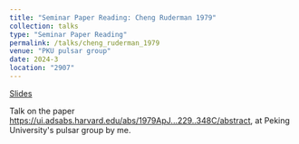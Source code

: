 ```yaml
---
title: "Seminar Paper Reading: Cheng Ruderman 1979"
collection: talks
type: "Seminar Paper Reading"
permalink: /talks/cheng_ruderman_1979
venue: "PKU pulsar group"
date: 2024-3
location: "2907"
---
```


[Slides](http://DiscoEgg.github.io/files/cheng_ruderman_1979.pdf)

Talk on the paper https://ui.adsabs.harvard.edu/abs/1979ApJ...229..348C/abstract, at Peking University's pulsar group by me.
